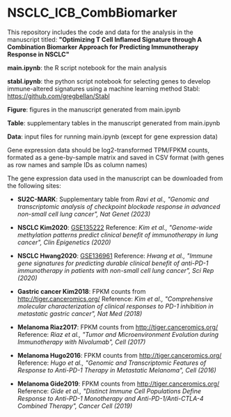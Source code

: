 # NSCLC_ICB_CombBiomarker
This repository includes the code and data for the analysis in the manuscript titled: **"Optimizing T Cell Inflamed Signature through A Combination Biomarker Approach for Predicting Immunotherapy Response in NSCLC"**

**main.ipynb**: the R script notebook for the main analysis

**stabl.ipynb**: the python script notebook for selecting genes to develop immune-altered signatures using a machine learning method Stabl: https://github.com/gregbellan/Stabl

**Figure**: figures in the manuscript generated from main.ipynb

**Table**: supplementary tables in the manuscript generated from main.ipynb

**Data**: input files for running main.ipynb (except for gene expression data)

Gene expression data should be log2-transformed TPM/FPKM counts, formated as a gene-by-sample matrix and saved in CSV format (with genes as row names and sample IDs as column names)

The gene expression data used in the manuscript can be downloaded from the following sites:

- **SU2C-MARK**: Supplementary table from *Ravi et al., "Genomic and transcriptomic analysis of checkpoint blockade response in advanced non-small cell lung cancer", Nat Genet (2023)*

- **NSCLC Kim2020**: [GSE135222](https://www.ncbi.nlm.nih.gov/geo/query/acc.cgi?acc=GSE135222) Reference: *Kim et al., "Genome-wide methylation patterns predict clinical benefit of immunotherapy in lung cancer", Clin Epigenetics (2020)*

- **NSCLC Hwang2020**: [GSE136961](https://www.ncbi.nlm.nih.gov/geo/query/acc.cgi?acc=GSE136961) Reference: *Hwang et al., "Immune gene signatures for predicting durable clinical benefit of anti-PD-1 immunotherapy in patients with non-small cell lung cancer", Sci Rep (2020)*

- **Gastric cancer Kim2018**: FPKM counts from <http://tiger.canceromics.org/> Reference: *Kim et al., "Comprehensive molecular characterization of clinical responses to PD-1 inhibition in metastatic gastric cancer", Nat Med (2018)*

- **Melanoma Riaz2017**: FPKM counts from <http://tiger.canceromics.org/> Reference: *Riaz et al., "Tumor and Microenvironment Evolution during Immunotherapy with Nivolumab", Cell (2017)*

- **Melanoma Hugo2016**: FPKM counts from <http://tiger.canceromics.org/> Reference: *Hugo et al., "Genomic and Transcriptomic Features of Response to Anti-PD-1 Therapy in Metastatic Melanoma", Cell (2016)*

- **Melanoma Gide2019**: FPKM counts from <http://tiger.canceromics.org/> Reference: *Gide et al., "Distinct Immune Cell Populations Define Response to Anti-PD-1 Monotherapy and Anti-PD-1/Anti-CTLA-4 Combined Therapy", Cancer Cell (2019)*
